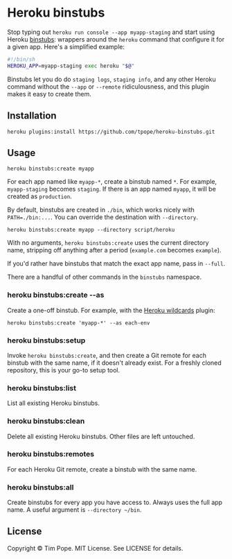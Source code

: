 # Heroku binstubs

Stop typing out `heroku run console --app myapp-staging` and start using
Heroku [binstubs][]: wrappers around the `heroku` command that configure it
for a given app.  Here's a simplified example:

```sh
#!/bin/sh
HEROKU_APP=myapp-staging exec heroku "$@"
```

Binstubs let you do do `staging logs`, `staging info`, and any other Heroku
command without the `--app` or `--remote` ridiculousness, and this plugin
makes it easy to create them.

[binstubs]: https://github.com/sstephenson/rbenv/wiki/Understanding-binstubs

## Installation

    heroku plugins:install https://github.com/tpope/heroku-binstubs.git

## Usage

    heroku binstubs:create myapp

For each app named like `myapp-*`, create a binstub named `*`.  For example,
`myapp-staging` becomes `staging`.  If there is an app named `myapp`, it
will be created as `production`.

By default, binstubs are created in `./bin`, which works nicely with
`PATH=./bin:...`.  You can override the destination with `--directory`.

    heroku binstubs:create myapp --directory script/heroku

With no arguments, `heroku binstubs:create` uses the current directory name,
stripping off anything after a period (`example.com` becomes `example`).

If you'd rather have binstubs that match the exact app name, pass in `--full`.

There are a handful of other commands in the `binstubs` namespace.

### heroku binstubs:create --as

Create a one-off binstub.  For example, with the [Heroku wildcards][] plugin:

    heroku binstubs:create 'myapp-*' --as each-env

[heroku wildcards]: https://github.com/tpope/heroku-wildcards

### heroku binstubs:setup

Invoke `heroku binstubs:create`, and then create a Git remote for each binstub
with the same name, if it doesn't already exist.  For a freshly cloned
repository, this is your go-to setup tool.

### heroku binstubs:list

List all existing Heroku binstubs.

### heroku binstubs:clean

Delete all existing Heroku binstubs.  Other files are left untouched.

### heroku binstubs:remotes

For each Heroku Git remote, create a binstub with the same name.

### heroku binstubs:all

Create binstubs for every app you have access to.  Always uses the full app
name.  A useful argument is `--directory ~/bin`.

## License

Copyright © Tim Pope.  MIT License.  See LICENSE for details.
